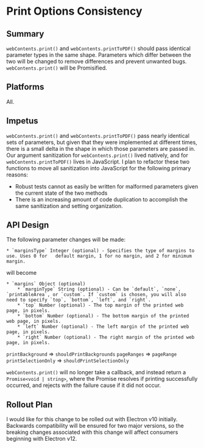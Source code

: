 # Print Options Consistency

## Summary

`webContents.print()` and `webContents.printToPDF()` should pass identical parameter types in the same shape. Parameters which differ between the two will be changed to remove differences and prevent unwanted bugs. `webContents.print()` will be Promisified.

## Platforms

All.

## Impetus

`webContents.print()` and `webContents.printToPDF()` pass nearly identical sets of parameters, but given that they were implemented at different times, there is a small delta in the shape in which those parameters are passed in. Our argument sanitization for `webContents.print()` lived natively, and for `webContents.printToPDF()` lives in JavaScript. I plan to refactor these two functions to move all sanitization into JavaScript for the following primary reasons:

* Robust tests cannot as easily be written for malformed parameters given the current state of the two methods
* There is an increasing amount of code duplication to accomplish the same sanitization and setting organization.

## API Design

The following parameter changes will be made:


```
* `marginsType` Integer (optional) - Specifies the type of margins to use. Uses 0 for	default margin, 1 for no margin, and 2 for minimum margin.
```
  
will become

```
* `margins` Object (optional)
    * `marginType` String (optional) - Can be `default`, `none`, `printableArea`, or `custom`. If `custom` is chosen, you will also need to specify `top`, `bottom`, `left`, and `right`.
    * `top` Number (optional) - The top margin of the printed web page, in pixels.
    * `bottom` Number (optional) - The bottom margin of the printed web page, in pixels.
    * `left` Number (optional) - The left margin of the printed web page, in pixels.
    * `right` Number (optional) - The right margin of the printed web page, in pixels.
```

`printBackground` => `shouldPrintBackgrounds`
`pageRanges` => `pageRange`
`printSelectionOnly` => `shouldPrintSelectionOnly`

`webContents.print()` will no longer take a callback, and instead return a `Promise<void | string>`, where the Promise resolves if printing successfully occurred, and rejects with the failure cause if it did not occur.

## Rollout Plan

I would like for this change to be rolled out with Electron v10 initially. Backwards compatibility will be ensured for two major versions, so the breaking changes associated with this change will affect consumers beginning with Electron v12.
